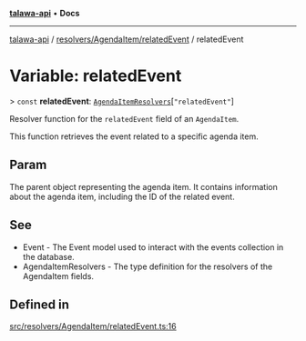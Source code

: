 [**talawa-api**](../../../../README.md) • **Docs**

***

[talawa-api](../../../../modules.md) / [resolvers/AgendaItem/relatedEvent](../README.md) / relatedEvent

# Variable: relatedEvent

\> `const` **relatedEvent**: [`AgendaItemResolvers`](../../../../types/generatedGraphQLTypes/type-aliases/AgendaItemResolvers.md)\[`"relatedEvent"`\]

Resolver function for the `relatedEvent` field of an `AgendaItem`.

This function retrieves the event related to a specific agenda item.

## Param

The parent object representing the agenda item. It contains information about the agenda item, including the ID of the related event.

## See

 - Event - The Event model used to interact with the events collection in the database.
 - AgendaItemResolvers - The type definition for the resolvers of the AgendaItem fields.

## Defined in

[src/resolvers/AgendaItem/relatedEvent.ts:16](https://github.com/PalisadoesFoundation/talawa-api/blob/c952c7a3bfd4b8b910fbae10313f5402ade5a9d4/src/resolvers/AgendaItem/relatedEvent.ts#L16)
